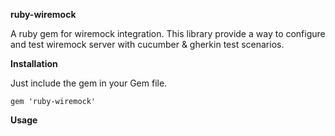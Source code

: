 

**ruby-wiremock**

A ruby gem for wiremock integration. This library provide a way to configure and test wiremock 
server with cucumber & gherkin test scenarios.

**Installation**

Just include the gem in your Gem file.

```
gem 'ruby-wiremock'
```

**Usage**